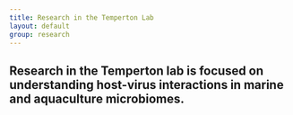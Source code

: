 ```yaml
---
title: Research in the Temperton Lab
layout: default
group: research
---
```


## Research in the Temperton lab is focused on understanding host-virus interactions in marine and aquaculture microbiomes.
